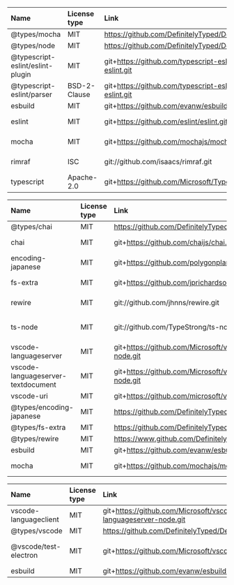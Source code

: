 | Name                             | License type | Link                                                           | Author                                              |
| :------------------------------- | :----------- | :------------------------------------------------------------- | :-------------------------------------------------- |
| @types/mocha                     | MIT          | https://github.com/DefinitelyTyped/DefinitelyTyped.git         | n/a                                                 |
| @types/node                      | MIT          | https://github.com/DefinitelyTyped/DefinitelyTyped.git         | n/a                                                 |
| @typescript-eslint/eslint-plugin | MIT          | git+https://github.com/typescript-eslint/typescript-eslint.git | n/a                                                 |
| @typescript-eslint/parser        | BSD-2-Clause | git+https://github.com/typescript-eslint/typescript-eslint.git | n/a                                                 |
| esbuild                          | MIT          | git+https://github.com/evanw/esbuild.git                       | n/a                                                 |
| eslint                           | MIT          | git+https://github.com/eslint/eslint.git                       | Nicholas C. Zakas <nicholas+npm@nczconsulting.com>  |
| mocha                            | MIT          | git+https://github.com/mochajs/mocha.git                       | TJ Holowaychuk <tj@vision-media.ca>                 |
| rimraf                           | ISC          | git://github.com/isaacs/rimraf.git                             | Isaac Z. Schlueter <i@izs.me> (http://blog.izs.me/) |
| typescript                       | Apache-2.0   | git+https://github.com/Microsoft/TypeScript.git                | Microsoft Corp.                                     |

| Name                               | License type | Link                                                            | Author                                                   |
| :--------------------------------- | :----------- | :-------------------------------------------------------------- | :------------------------------------------------------- |
| @types/chai                        | MIT          | https://github.com/DefinitelyTyped/DefinitelyTyped.git          | n/a                                                      |
| chai                               | MIT          | git+https://github.com/chaijs/chai.git                          | Jake Luer <jake@alogicalparadox.com>                     |
| encoding-japanese                  | MIT          | git+https://github.com/polygonplanet/encoding.js.git            | polygonplanet <polygon.planet.aqua@gmail.com>            |
| fs-extra                           | MIT          | git+https://github.com/jprichardson/node-fs-extra.git           | JP Richardson <jprichardson@gmail.com>                   |
| rewire                             | MIT          | git://github.com/jhnns/rewire.git                               | Johannes Ewald mail@johannesewald.de                     |
| ts-node                            | MIT          | git://github.com/TypeStrong/ts-node.git                         | Blake Embrey hello@blakeembrey.com http://blakeembrey.me |
| vscode-languageserver              | MIT          | git+https://github.com/Microsoft/vscode-languageserver-node.git | Microsoft Corporation                                    |
| vscode-languageserver-textdocument | MIT          | git+https://github.com/Microsoft/vscode-languageserver-node.git | Microsoft Corporation                                    |
| vscode-uri                         | MIT          | git+https://github.com/microsoft/vscode-uri.git                 | Microsoft                                                |
| @types/encoding-japanese           | MIT          | https://github.com/DefinitelyTyped/DefinitelyTyped.git          | n/a                                                      |
| @types/fs-extra                    | MIT          | https://github.com/DefinitelyTyped/DefinitelyTyped.git          | n/a                                                      |
| @types/rewire                      | MIT          | https://www.github.com/DefinitelyTyped/DefinitelyTyped.git      | n/a                                                      |
| esbuild                            | MIT          | git+https://github.com/evanw/esbuild.git                        | n/a                                                      |
| mocha                              | MIT          | git+https://github.com/mochajs/mocha.git                        | TJ Holowaychuk <tj@vision-media.ca>                      |

| Name                  | License type | Link                                                            | Author                  |
| :-------------------- | :----------- | :-------------------------------------------------------------- | :---------------------- |
| vscode-languageclient | MIT          | git+https://github.com/Microsoft/vscode-languageserver-node.git | Microsoft Corporation   |
| @types/vscode         | MIT          | https://github.com/DefinitelyTyped/DefinitelyTyped.git          | n/a                     |
| @vscode/test-electron | MIT          | git+https://github.com/Microsoft/vscode-test.git                | Visual Studio Code Team |
| esbuild               | MIT          | git+https://github.com/evanw/esbuild.git                        | n/a                     |

